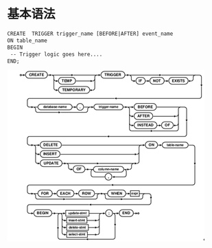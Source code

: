 # 基本语法

    CREATE  TRIGGER trigger_name [BEFORE|AFTER] event_name
    ON table_name
    BEGIN
     -- Trigger logic goes here....
    END;


![](2.png)
